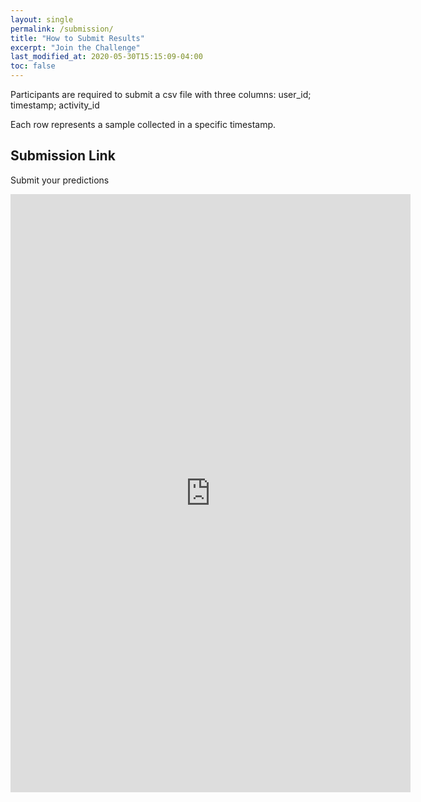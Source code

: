 ```yaml
---
layout: single
permalink: /submission/
title: "How to Submit Results"
excerpt: "Join the Challenge"
last_modified_at: 2020-05-30T15:15:09-04:00
toc: false
---
```

Participants are required to submit a csv file with three columns:
user_id; timestamp; activity_id

Each row represents a sample collected in a specific timestamp.

## Submission Link
Submit your predictions
<iframe src="https://forms.gle/m33xesdvVFj6nRLw9" width="640" height="957" frameborder="0" marginheight="0" marginwidth="0">Loading…</iframe>



